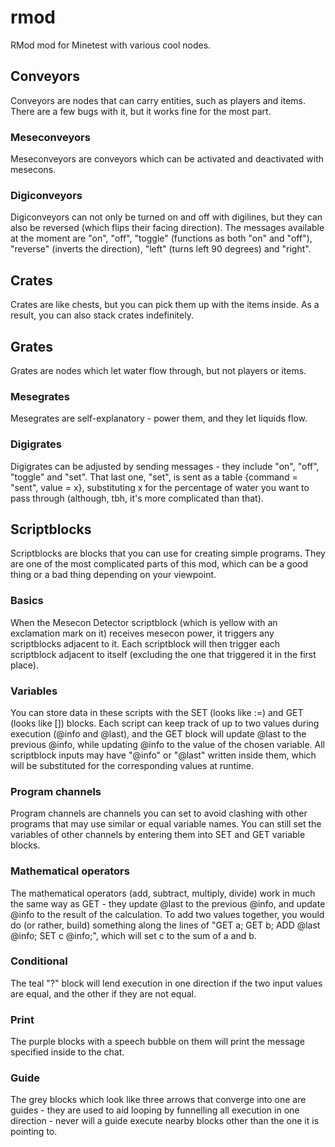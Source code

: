 # rmod
RMod mod for Minetest with various cool nodes.

## Conveyors

Conveyors are nodes that can carry entities, such as players and items. There are a few bugs with it, but it works fine for the most part.

### Meseconveyors

Meseconveyors are conveyors which can be activated and deactivated with mesecons.

### Digiconveyors

Digiconveyors can not only be turned on and off with digilines, but they can also be reversed (which flips their facing direction). The messages available at the moment are "on", "off", "toggle" (functions as both "on" and "off"), "reverse" (inverts the direction), "left" (turns left 90 degrees) and "right".

## Crates

Crates are like chests, but you can pick them up with the items inside. As a result, you can also stack crates indefinitely.

## Grates

Grates are nodes which let water flow through, but not players or items.

### Mesegrates

Mesegrates are self-explanatory - power them, and they let liquids flow.

### Digigrates

Digigrates can be adjusted by sending messages - they include "on", "off", "toggle" and "set". That last one, "set", is sent as a table {command = "sent", value = x}, substituting x for the percentage of water you want to pass through (although, tbh, it's more complicated than that).

## Scriptblocks

Scriptblocks are blocks that you can use for creating simple programs. They are one of the most complicated parts of this mod, which can be a good thing or a bad thing depending on your viewpoint.

### Basics

When the Mesecon Detector scriptblock (which is yellow with an exclamation mark on it) receives mesecon power, it triggers any scriptblocks adjacent to it. Each scriptblock will then trigger each scriptblock adjacent to itself (excluding the one that triggered it in the first place).

### Variables

You can store data in these scripts with the SET (looks like :=) and GET (looks like []) blocks. Each script can keep track of up to two values during execution (@info and @last), and the GET block will update @last to the previous @info, while updating @info to the value of the chosen variable. All scriptblock inputs may have "@info" or "@last" written inside them, which will be substituted for the corresponding values at runtime.

### Program channels

Program channels are channels you can set to avoid clashing with other programs that may use similar or equal variable names. You can still set the variables of other channels by entering them into SET and GET variable blocks.

### Mathematical operators

The mathematical operators (add, subtract, multiply, divide) work in much the same way as GET - they update @last to the previous @info, and update @info to the result of the calculation. To add two values together, you would do (or rather, build) something along the lines of "GET a; GET b; ADD @last @info; SET c @info;", which will set c to the sum of a and b.

### Conditional

The teal "?" block will lend execution in one direction if the two input values are equal, and the other if they are not equal.

### Print

The purple blocks with a speech bubble on them will print the message specified inside to the chat.

### Guide

The grey blocks which look like three arrows that converge into one are guides - they are used to aid looping by funnelling all execution in one direction - never will a guide execute nearby blocks other than the one it is pointing to.
